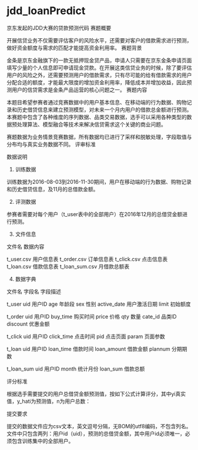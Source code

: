 # jdd_loanPredict
京东发起的JDD大赛的贷款预测代码
赛题概要

开展信贷业务不仅需要评估客户的风险水平，还需要对客户的借款需求进行预测，做好资金额度与需求的匹配才能提高资金利用率。
赛题背景

金条是京东金融旗下的一款无抵押现金贷产品，申请人只需要在京东金条申请页面填写少量的个人信息即可申请现金贷款。在开展这类信贷业务的时候，除了要评估用户的风险之外，还需要预测用户的借款需求，只有尽可能的给有借款需求的用户分配合适的额度，才能最大限度的增加资金利用率，降低成本并增加收益，因此预测用户的信贷需求是金条产品运营的核心问题之一。
赛题内容

本题目希望参赛者通过竞赛数据中的用户基本信息、在移动端的行为数据、购物记录和历史借贷信息来建立预测模型，对未来一个月内用户的借款总金额进行预测。本赛题中包含了各种维度的序列数据、品类交易数据，选手可以采用各种类型的数据预处理算法、模型融合等技术来解决信贷需求这个关键的商业问题。

赛题数据为业务情景竞赛数据，所有数据均已进行了采样和脱敏处理，字段取值与分布均与真实业务数据不同。
评审标准



数据说明

1. 训练数据

训练数据为2016-08-03到2016-11-30期间，用户在移动端的行为数据、购物记录和历史借贷信息，及11月的总借款金额。

2. 评测数据

参赛者需要对每个用户（t_user表中的全部用户）在2016年12月的总借贷金额进行预测。

3. 文件信息

文件名 数据内容

t_user.csv     用户信息表
t_order.csv    订单信息表
t_click.csv    点击信息表
t_loan.csv     借款信息表
t_loan_sum.csv 月借款总额表

4. 数据字典

文件名 字段名 字段描述

t_user
uid 用户ID 
age 年龄段
sex 性别
active_date 用户激活日期
limit 初始额度

t_order
uid 用户ID
buy_time 购买时间
price 价格
qty 数量
cate_id 品类ID
discount 优惠金额

t_click 
uid 用户ID
click_time 点击时间
pid 点击页面
param 页面参数

t_loan
uid 用户ID
loan_time 借款时间
loan_amount 借款金额
plannum 分期期数

t_loan_sum
uid 用户ID
month 统计月份
loan_sum 借款总额


评分标准

根据选手需要提交的用户总借贷金额预测值，按如下公式计算评分，其中yi真实值，y_hati为预测值，n为用户总数：

提交要求

提交的数据文件应为csv文本，英文逗号分隔，无BOM的utf8编码，不包含列名。文件中只包含两列：用户id（uid），预测的总借贷金额，其中用户id必须唯一，必须包含训练集中的全部用户。
